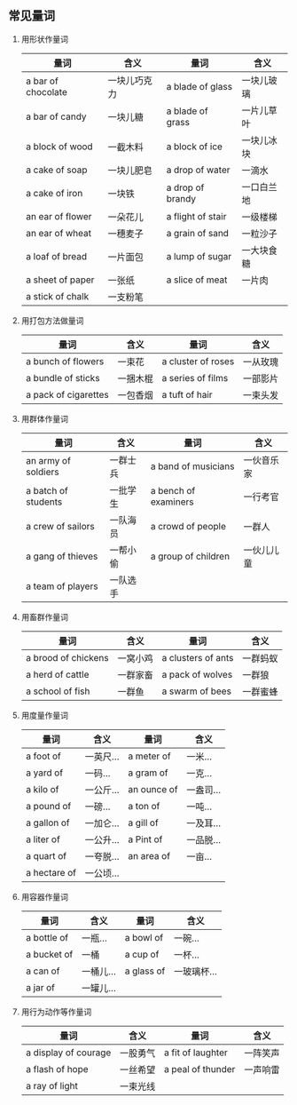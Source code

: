 ## 常见量词

1. 用形状作量词

   | 量词               | 含义         | 量词              | 含义       |
   | ------------------ | ------------ | ----------------- | ---------- |
   | a bar of chocolate | 一块儿巧克力 | a blade of glass  | 一块儿玻璃 |
   | a bar of candy     | 一块儿糖     | a blade of grass  | 一片儿草叶 |
   | a block of wood    | 一截木料     | a block of ice    | 一块儿冰块 |
   | a cake of soap     | 一块儿肥皂   | a drop of water   | 一滴水     |
   | a cake of iron     | 一块铁       | a drop of brandy  | 一口白兰地 |
   | an ear of flower   | 一朵花儿     | a flight of stair | 一级楼梯   |
   | an ear of wheat    | 一穗麦子     | a grain of sand   | 一粒沙子   |
   | a loaf of bread    | 一片面包     | a lump of sugar   | 一大块食糖 |
   | a sheet of paper   | 一张纸       | a slice of meat   | 一片肉     |
   | a stick of chalk   | 一支粉笔     |                   |            |

2. 用打包方法做量词

    | 量词                 | 含义     | 量词               | 含义     |
    | -------------------- | -------- | ------------------ | -------- |
    | a bunch of flowers   | 一束花   | a cluster of roses | 一从玫瑰 |
    | a bundle of sticks   | 一捆木棍 | a series of films  | 一部影片 |
    | a pack of cigarettes | 一包香烟 | a tuft of hair     | 一束头发 |
    
3. 用群体作量词

    | 量词                | 含义     | 量词                 | 含义       |
    | ------------------- | -------- | -------------------- | ---------- |
    | an army of soldiers | 一群士兵 | a band of musicians  | 一伙音乐家 |
    | a batch of students | 一批学生 | a bench of examiners | 一行考官   |
    | a crew of sailors   | 一队海员 | a crowd of people    | 一群人     |
    | a gang of thieves   | 一帮小偷 | a group of children  | 一伙儿儿童 |
    | a team of players   | 一队选手 |                      |            |

4. 用畜群作量词

    | 量词                | 含义     | 量词               | 含义     |
    | ------------------- | -------- | ------------------ | -------- |
    | a brood of chickens | 一窝小鸡 | a clusters of ants | 一群蚂蚁 |
    | a herd of cattle    | 一群家畜 | a pack of wolves   | 一群狼   |
    | a school of fish    | 一群鱼   | a swarm of bees    | 一群蜜蜂 |
    
5. 用度量作量词

    | 量词         | 含义    | 量词        | 含义    |
    | ------------ | ------- | ----------- | ------- |
    | a foot of    | 一英尺… | a meter of  | 一米…   |
    | a yard of    | 一码…   | a gram of   | 一克…   |
    | a kilo of    | 一公斤… | an ounce of | 一盎司… |
    | a pound of   | 一磅…   | a ton of    | 一吨…   |
    | a gallon of  | 一加仑… | a gill of   | 一及耳… |
    | a liter of   | 一公升… | a Pint of   | 一品脱… |
    | a quart of   | 一夸脱… | an area of  | 一亩…   |
    | a hectare of | 一公顷… |             |         |

 6. 用容器作量词

    | 量词        | 含义    | 量词       | 含义      |
    | ----------- | ------- | ---------- | --------- |
    | a bottle of | 一瓶…   | a bowl of  | 一碗…     |
    | a bucket of | 一桶    | a cup of   | 一杯…     |
    | a can of    | 一桶儿… | a glass of | 一玻璃杯… |
    | a jar of    | 一罐儿… |            |           |
    
7. 用行为动作等作量词

    | 量词                 | 含义     | 量词              | 含义     |
    | -------------------- | -------- | ----------------- | -------- |
    | a display of courage | 一股勇气 | a fit of laughter | 一阵笑声 |
    | a flash of hope      | 一丝希望 | a peal of thunder | 一声响雷 |
    | a ray of light       | 一束光线 |                   |          |

